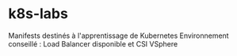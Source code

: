 # k8s-labs
Manifests destinés à l'apprentissage de Kubernetes
Environnement conseillé : Load Balancer disponible et CSI VSphere
